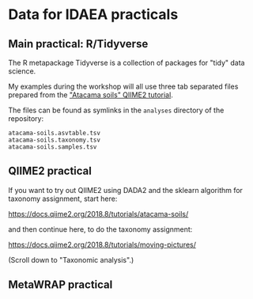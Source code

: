 # Data for IDAEA practicals

## Main practical: R/Tidyverse

The R metapackage Tidyverse is a collection of packages for "tidy" data science.

My examples during the workshop will all use three tab separated files prepared from the 
["Atacama soils" QIIME2 tutorial](https://docs.qiime2.org/2018.8/tutorials/atacama-soils/).

The files can be found as symlinks in the `analyses` directory of the repository:

```
atacama-soils.asvtable.tsv  
atacama-soils.taxonomy.tsv
atacama-soils.samples.tsv
```

## QIIME2 practical

If you want to try out QIIME2 using DADA2 and the sklearn algorithm for
taxonomy assignment, start here:

https://docs.qiime2.org/2018.8/tutorials/atacama-soils/

and then continue here, to do the taxonomy assignment:

https://docs.qiime2.org/2018.8/tutorials/moving-pictures/

(Scroll down to "Taxonomic analysis".)

## MetaWRAP practical
